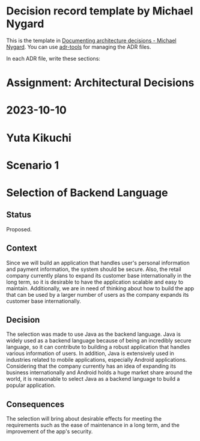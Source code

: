 # Decision record template by Michael Nygard

This is the template in [Documenting architecture decisions - Michael Nygard](http://thinkrelevance.com/blog/2011/11/15/documenting-architecture-decisions).
You can use [adr-tools](https://github.com/npryce/adr-tools) for managing the ADR files.

In each ADR file, write these sections:

# Assignment: Architectural Decisions
# 2023-10-10
# Yuta Kikuchi
# Scenario 1
# Selection of Backend Language

## Status

Proposed.

## Context

Since we will build an application that handles user's personal information and payment information, the system should be secure. Also, the retail company currently plans to expand its customer base internationally in the long term, so it is desirable to have the application scalable and easy to maintain.
Additionally, we are in need of thinking about how to build the app that can be used by a larger number of users as the company expands its customer base internationally.

## Decision

The selection was made to use Java as the backend language.
Java is widely used as a backend language because of being an incredibly secure language, so it can contribute to building a robust application that handles various information of users.
In addition, Java is extensively used in industries related to mobile applications, especially Android applications. Considering that the company currently has an idea of expanding its business internationally and Android holds a huge market share around the world, it is reasonable to select Java as a backend language to build a popular application.

## Consequences

The selection will bring about desirable effects for meeting the requirements such as the ease of maintenance in a long term, and the improvement of the app's security. 
